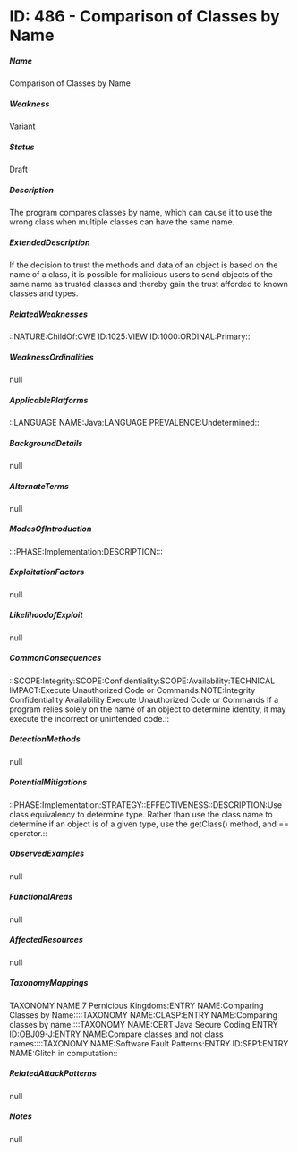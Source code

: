 # ID: 486 - Comparison of Classes by Name
<h5>Name</h5>Comparison of Classes by Name
<h5>Weakness</h5>Variant
<h5>Status</h5>Draft
<h5>Description</h5>The program compares classes by name, which can cause it to use the wrong class when multiple classes can have the same name.
<h5>ExtendedDescription</h5>If the decision to trust the methods and data of an object is based on the name of a class, it is possible for malicious users to send objects of the same name as trusted classes and thereby gain the trust afforded to known classes and types.
<h5>RelatedWeaknesses</h5>::NATURE:ChildOf:CWE ID:1025:VIEW ID:1000:ORDINAL:Primary::
<h5>WeaknessOrdinalities</h5>null
<h5>ApplicablePlatforms</h5>::LANGUAGE NAME:Java:LANGUAGE PREVALENCE:Undetermined::
<h5>BackgroundDetails</h5>null
<h5>AlternateTerms</h5>null
<h5>ModesOfIntroduction</h5>:::PHASE:Implementation:DESCRIPTION:::
<h5>ExploitationFactors</h5>null
<h5>LikelihoodofExploit</h5>null
<h5>CommonConsequences</h5>::SCOPE:Integrity:SCOPE:Confidentiality:SCOPE:Availability:TECHNICAL IMPACT:Execute Unauthorized Code or Commands:NOTE:Integrity Confidentiality Availability Execute Unauthorized Code or Commands If a program relies solely on the name of an object to determine identity, it may execute the incorrect or unintended code.::
<h5>DetectionMethods</h5>null
<h5>PotentialMitigations</h5>::PHASE:Implementation:STRATEGY::EFFECTIVENESS::DESCRIPTION:Use class equivalency to determine type. Rather than use the class name to determine if an object is of a given type, use the getClass() method, and == operator.::
<h5>ObservedExamples</h5>null
<h5>FunctionalAreas</h5>null
<h5>AffectedResources</h5>null
<h5>TaxonomyMappings</h5>TAXONOMY NAME:7 Pernicious Kingdoms:ENTRY NAME:Comparing Classes by Name::::TAXONOMY NAME:CLASP:ENTRY NAME:Comparing classes by name::::TAXONOMY NAME:CERT Java Secure Coding:ENTRY ID:OBJ09-J:ENTRY NAME:Compare classes and not class names::::TAXONOMY NAME:Software Fault Patterns:ENTRY ID:SFP1:ENTRY NAME:Glitch in computation::
<h5>RelatedAttackPatterns</h5>null
<h5>Notes</h5>null

